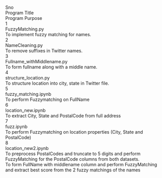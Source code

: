 Sno  
Program Title  
Program Purpose  
1  
FuzzyMatching.py  
To implement fuzzy matching for names.  
2  
NameCleaning.py  
To remove suffixes in Twitter names.  
3  
Fullname_withMiddlename.py  
To form fullname along with a middle name.  
4  
structure_location.py  
To structure location into city, state in Twitter file.  
5  
fuzzy_matching.ipynb  
To perform Fuzzymatching on FullName  
6  
location_new.ipynb  
To extract City, State and PostalCode from full address   
7  
fuzz.ipynb  
To perform Fuzzymatching on location properties (City, State and PostalCode)  
8  
location_new2.ipynb  
To preprocess PostalCodes and truncate to 5 digits and perform FuzzyMatching for the PostalCode columns from both datasets.   
To form FullName with middlename column and perform FuzzyMatching and extract best score from the 2 fuzzy matchings of the names  

